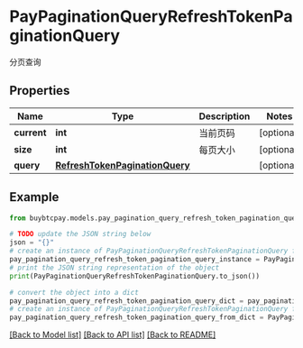 # PayPaginationQueryRefreshTokenPaginationQuery

分页查询

## Properties

Name | Type | Description | Notes
------------ | ------------- | ------------- | -------------
**current** | **int** | 当前页码 | [optional] 
**size** | **int** | 每页大小 | [optional] 
**query** | [**RefreshTokenPaginationQuery**](RefreshTokenPaginationQuery.md) |  | [optional] 

## Example

```python
from buybtcpay.models.pay_pagination_query_refresh_token_pagination_query import PayPaginationQueryRefreshTokenPaginationQuery

# TODO update the JSON string below
json = "{}"
# create an instance of PayPaginationQueryRefreshTokenPaginationQuery from a JSON string
pay_pagination_query_refresh_token_pagination_query_instance = PayPaginationQueryRefreshTokenPaginationQuery.from_json(json)
# print the JSON string representation of the object
print(PayPaginationQueryRefreshTokenPaginationQuery.to_json())

# convert the object into a dict
pay_pagination_query_refresh_token_pagination_query_dict = pay_pagination_query_refresh_token_pagination_query_instance.to_dict()
# create an instance of PayPaginationQueryRefreshTokenPaginationQuery from a dict
pay_pagination_query_refresh_token_pagination_query_from_dict = PayPaginationQueryRefreshTokenPaginationQuery.from_dict(pay_pagination_query_refresh_token_pagination_query_dict)
```
[[Back to Model list]](../README.md#documentation-for-models) [[Back to API list]](../README.md#documentation-for-api-endpoints) [[Back to README]](../README.md)


